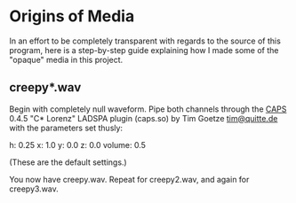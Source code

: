 Origins of Media
================

In an effort to be completely transparent with regards to the source of this
program, here is a step-by-step guide explaining how I made some of the
"opaque" media in this project.

creepy*.wav
-----------

Begin with completely null waveform. Pipe both channels through the
[CAPS](http://quitte.de/dsp/caps.html) 0.4.5 "C* Lorenz" LADSPA plugin
(caps.so) by Tim Goetze <tim@quitte.de> with the parameters set thusly:

h: 0.25
x: 1.0
y: 0.0
z: 0.0
volume: 0.5

(These are the default settings.)

You now have creepy.wav. Repeat for creepy2.wav, and again for creepy3.wav.
